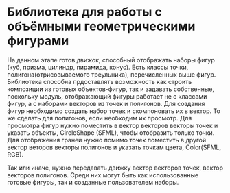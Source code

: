 # Библиотека для работы с объёмными геометрическими фигурами
На данном этапе готов движок, способный отображать наборы фигур (куб, призма, цилиндр, пирамида, конус).
Есть классы точки, полигона(отрисовываемого треульника), перечисленных выше фигур.
Библиотека способна прдоставлять возможность как строить композиции из готовых объектов-фигур, так и задавать собственные, поскольку модуль, отображающий фигуры работает не с классами фигур, а с наборами векторов из точек и полигонов. 
Для создания фигур необходимо создать набор точек и скомпоновать их в вектор. То же сделать для полигонов, если необходим их просмотр.
Для просмотра фигур нужно поместить в вектор векторов векторы точек и указать объекты, CircleShape (SFML), чтобы отобразить только точки. Для отображения граней нужно помимо точек поместить в другой вектор веторов векторы полигонов и указать точкам цвета, Color(SFML, RGB). 

Так или иначе, нужно передавать движку вектор векторов точек, вектор векторов полигонов. Среди них могут быть как использованные готовые фигуры, так и созданные пользователем наборы.

